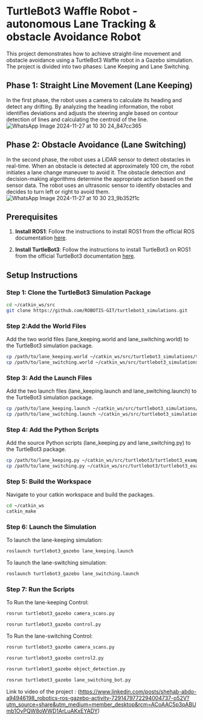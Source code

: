 # TurtleBot3 Waffle Robot - autonomous Lane Tracking & obstacle Avoidance Robot

This project demonstrates how to achieve straight-line movement and obstacle avoidance using a TurtleBot3 Waffle robot in a Gazebo simulation. The project is divided into two phases: Lane Keeping and Lane Switching.

## Phase 1: Straight Line Movement (Lane Keeping)

In the first phase, the robot uses a camera to calculate its heading and detect any drifting. By analyzing the heading information, the robot identifies deviations and adjusts the steering angle based on contour detection of lines and calculating the centroid of the line.
![WhatsApp Image 2024-11-27 at 10 30 24_847cc365](https://github.com/user-attachments/assets/da497cc5-13cb-49db-864e-9795049ce9a9)

## Phase 2: Obstacle Avoidance (Lane Switching)

In the second phase, the robot uses a LiDAR sensor to detect obstacles in real-time. When an obstacle is detected at approximately 100 cm, the robot initiates a lane change maneuver to avoid it. The obstacle detection and decision-making algorithms determine the appropriate action based on the sensor data. The robot uses an ultrasonic sensor to identify obstacles and decides to turn left or right to avoid them.
![WhatsApp Image 2024-11-27 at 10 30 23_9b352f1c](https://github.com/user-attachments/assets/4baa2082-5237-48e4-b19e-42c757e2f47b)

## Prerequisites

1. **Install ROS1**: Follow the instructions to install ROS1 from the official ROS documentation [here](http://wiki.ros.org/noetic/Installation).

2. **Install TurtleBot3**: Follow the instructions to install TurtleBot3 on ROS1 from the official TurtleBot3 documentation [here](https://emanual.robotis.com/docs/en/platform/turtlebot3/quick-start/#pc-setup).

## Setup Instructions

### Step 1: Clone the TurtleBot3 Simulation Package

```bash
cd ~/catkin_ws/src
git clone https://github.com/ROBOTIS-GIT/turtlebot3_simulations.git
```
### Step 2:Add the World Files
Add the two world files (lane_keeping.world and lane_switching.world) to the TurtleBot3 simulation package.
```bash
cp /path/to/lane_keeping.world ~/catkin_ws/src/turtlebot3_simulations/turtlebot3_gazebo/worlds/
cp /path/to/lane_switching.world ~/catkin_ws/src/turtlebot3_simulations/turtlebot3_gazebo/worlds/
```

### Step 3: Add the Launch Files
Add the two launch files (lane_keeping.launch and lane_switching.launch) to the TurtleBot3 simulation package.
```bash
cp /path/to/lane_keeping.launch ~/catkin_ws/src/turtlebot3_simulations/turtlebot3_gazebo/launch/
cp /path/to/lane_switching.launch ~/catkin_ws/src/turtlebot3_simulations/turtlebot3_gazebo/launch/
```
### Step 4: Add the Python Scripts
Add the source Python scripts (lane_keeping.py and lane_switching.py) to the TurtleBot3 package.
```bash
cp /path/to/lane_keeping.py ~/catkin_ws/src/turtlebot3/turtlebot3_example/scripts/
cp /path/to/lane_switching.py ~/catkin_ws/src/turtlebot3/turtlebot3_example/scripts/
```
### Step 5: Build the Workspace
Navigate to your catkin workspace and build the packages.
```bash
cd ~/catkin_ws
catkin_make
```
### Step 6: Launch the Simulation
To launch the lane-keeping simulation:
```bash
roslaunch turtlebot3_gazebo lane_keeping.launch
```
To launch the lane-switching simulation:
```bash
roslaunch turtlebot3_gazebo lane_switching.launch
```
### Step 7: Run the Scripts
To Run the lane-keeping Control:
```bash
rosrun turtlebot3_gazebo camera_scans.py
```
```bash
rosrun turtlebot3_gazebo control.py
```
To Run the lane-switching Control:
```bash
rosrun turtlebot3_gazebo camera_scans.py
```
```bash
rosrun turtlebot3_gazebo control2.py
```
```bash
rosrun turtlebot3_gazebo object_detection.py
```
```bash
rosrun turtlebot3_gazebo lane_switching_bot.py
```

Link to video of the project : (https://www.linkedin.com/posts/shehab-abdo-a94946198_robotics-ros-gazebo-activity-7291479772294004737-o52V?utm_source=share&utm_medium=member_desktop&rcm=ACoAAC5p3pABUmb1OvPQW8oWWD1ArLuAKxEYADY)
